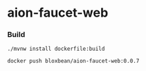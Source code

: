 # aion-faucet-web

### Build

```
./mvnw install dockerfile:build

docker push bloxbean/aion-faucet-web:0.0.7
```